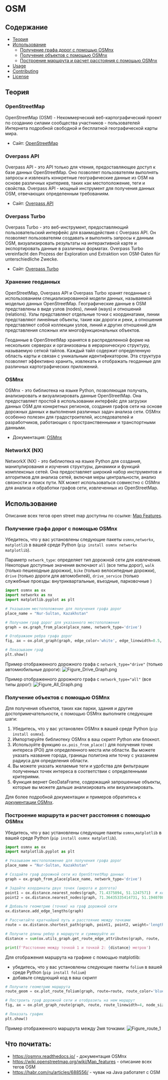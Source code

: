 # OSM
## Содержание

- [Теория](#Теория)
- [Использование](#installation)
  - [Получение графа дорог с помощью OSMnx](#Получение-графа-дорог-с-помощью-OSMnx)
  - [Получение объектов с помощью OSMnx](#Получение-объектов-с-помощью-OSMnx)
  - [Построение маршрута и расчет расстояния с помощью OSMnx](#Построение-маршрута-и-расчет-расстояния-с-помощью-OSMnx)
- [Usage](#usage)
- [Contributing](#contributing)
- [License](#license)

## Теория

### OpenStreetMap

OpenStreetMap (OSM) - Некоммерческий веб-картографический проект по созданию силами сообщества участников - пользователей Интернета подробной свободной и бесплатной географической карты мира.

- Сайт: [OpenStreetMap](https://www.openstreetmap.org/)

### Overpass API

Overpass API - это API только для чтения, предоставляющее доступ к базе данных OpenStreetMap. Оно позволяет пользователям выполнять запросы и извлекать конкретные географические данные из OSM на основе различных критериев, таких как местоположение, теги и свойства. Overpass API - мощный инструмент для получения данных OSM, отвечающих определенным требованиям.

- Сайт: [Overpass API](https://wiki.openstreetmap.org/wiki/Overpass_API)

### Overpass Turbo

Overpass Turbo - это веб-инструмент, предоставляющий пользовательский интерфейс для взаимодействия с Overpass API. Он позволяет пользователям создавать и выполнять запросы к данным OSM, визуализировать результаты на интерактивной карте и экспортировать данные в различных форматах. Overpass Turbo vereinfacht den Prozess der Exploration und Extraktion von OSM-Daten für unterschiedliche Zwecke.

- Сайт: [Overpass Turbo](https://overpass-turbo.eu/)

### Хранение геоданных

OpenStreetMap, Overpass API и Overpass Turbo хранят геоданные с использованием специализированной модели данных, называемой моделью данных OpenStreetMap. Географические данные в OSM представлены в виде узлов (nodes), линий (ways) и отношений (relations). Узлы представляют отдельные точки с координатами, линии представляют линейные объекты, такие как дороги и реки, а отношения представляют собой коллекции узлов, линий и других отношений для представления сложных или многофункциональных объектов.

Геоданные в OpenStreetMap хранятся в распределенной форме на нескольких серверах и организованы в иерархическую структуру, называемую сеткой тайлов. Каждый тайл содержит определенную область карты и связан с уникальным идентификатором. Эта структура позволяет эффективно хранить, извлекать и отображать геоданные для различных картографических приложений.

### OSMnx

OSMnx - это библиотека на языке Python, позволяющая получать, анализировать и визуализировать данные OpenStreetMap. Она предоставляет простой в использовании интерфейс для загрузки данных OSM для конкретных регионов, создания графов сети на основе дорожных данных и выполнения различных задач анализа сети. OSMnx особенно полезен для градостроителей, исследователей и разработчиков, работающих с пространственными и транспортными данными.

- Документация: [OSMnx](https://osmnx.readthedocs.io/en/stable/index.html)

### NetworkX (NX)

NetworkX (NX) - это библиотека на языке Python для создания, манипулирования и изучения структуры, динамики и функций комплексных сетей. Она предоставляет широкий набор инструментов и алгоритмов для анализа сетей, включая меры центральности, анализ связности и поиск пути. NX может использоваться совместно с OSMnx для анализа и обработки графов сети, извлеченных из OpenStreetMap.


## Использование

Описание всех тегов open street map доступны по ссылке: [Map Features](https://wiki.openstreetmap.org/wiki/Map_features). 

### Получение графа дорог с помощью OSMnx

Убедитесь, что у вас установлены следующие пакеты `osmnx`,`networkx`, `matplotlib` в вашей среде Python (`pip install osmnx networkx matplotlib`). <br>

Параметр `network_type`: определяет тип дорожной сети для извлечения. Некоторые доступные значения включают `all` (все типы дорог), `walk` (только пешеходные дорожки), `bike` (только велосипедные дорожки), `drive` (только дороги для автомобилей), `drive_service` (только служебные проезды: внутриквартальные, въездные, парковочные )

```python
import osmnx as ox
import networkx as nx
import matplotlib.pyplot as plt

# Указываем местоположение для получения графа дорог
place_name = "Nur-Sultan, Kazakhstan"

# Получаем граф дорог для указанного местоположения
graph = ox.graph_from_place(place_name, network_type='drive')

# Отображаем ребра графа дорог
fig, ax = ox.plot_graph(graph, edge_color='white', edge_linewidth=0.5, node_size=0, show=False)

# Показываем граф
plt.show()
```

Пример отображенного дорожного графа с `network_type="drive"` (только автомиобильные дороги):
![Figure_Drive_Graph.png](./Figure_2.png "Пример отображенного дорожного графа 'только автомиобильные дороги'")

Пример отображенного дорожного графа с `network_type="all"` (все типы дорог):
![Figure_All_Graph.png](./figure_1.png "Пример отображенного дорожного графа 'все типы дорог'")

### Получение объектов с помощью OSMnx

Для получения объектов, таких как парки, здания и другие достопримечательности, с помощью OSMnx выполните следующие шаги:

1. Убедитесь, что у вас установлен OSMnx в вашей среде Python (`pip install osmnx`).
2. Импортируйте библиотеку OSMnx в ваш скрипт Python или блокнот.
3. Используйте функцию `ox.pois_from_place()` для получения точек интереса (POI) для определенного места или области. Вы можете указать название города, границы полигона или точку с указанием радиуса для определения области.
4. Вы можете указать желаемые теги и удобства для фильтрации полученных точек интереса в соответствии с определенными критериями.
5. Функция вернет GeoDataFrame, содержащий запрошенные объекты, которые вы можете дальше анализировать или визуализировать.

Для более подробной документации и примеров обратитесь к [документации OSMnx](https://osmnx.readthedocs.io/).

### Построение маршрута и расчет расстояния с помощью OSMnx

Убедитесь, что у вас установлены следующие пакеты `osmnx`,`matplotlib` в вашей среде Python (`pip install osmnx matplotlib`).

```python
import osmnx as ox
import matplotlib.pyplot as plt

# Указываем местоположение для получения графа дорог
place_name = "Nur-Sultan, Kazakhstan"

# Создайте граф дорожной сети из OpenStreetMap данных
graph = ox.graph_from_place(place_name, network_type='drive') 

# Задайте координаты двух точек (широта и долгота)
point1 = ox.distance.nearest_nodes(graph, 71.4375894, 51.1247571)  # координаты в ввиде (x, y) долгота, широта
point2 = ox.distance.nearest_nodes(graph, 71.36435335414731, 51.19407083146049)  # координаты в ввиде (x, y) долгота, широта

# Добавьте геометрию (точки) на граф дорожной сети
ox.distance.add_edge_lengths(graph)

# Рассчитайте кратчайший путь и расстояние между точками
route = ox.distance.shortest_path(graph, point1, point2, weight='length')

# Получите длины ребер в маршруте и суммируйте их
distance = sum(ox.utils_graph.get_route_edge_attributes(graph, route, 'length'))

print(f'Расстояние между точкой 1 и точкой 2: {distance} метров')
```

Для отображения маршрута на графике с помощью matplotlib:
- убедитесь, что у вас установлены следующие пакеты `folium` в вашей среде Python (`pip install folium`)
- добавьте следующий код в ваш скрипт
```python
# Получите геометрию маршрута
route_geom = ox.plot_route_folium(graph, route=route, route_color='blue', route_width=4, edge_width=2)

# Построить граф дорожной сети и отобразить на нем маршрут
fig, ax = ox.plot_graph_route(graph, route, route_linewidth=4, node_size=0, bgcolor='w')

# Показать график
plt.show()
```
Пример отображенного маршрута между 2мя точками:
![Figure_route_1](./Figure_route_1.png "Пример отображенного маршрута между 2мя точками")

## Что почитать:
- https://osmnx.readthedocs.io/ - документация OSMnx
- https://wiki.openstreetmap.org/wiki/Map_features - описание всех тегов OSM
- https://habr.com/ru/articles/688556/ - чувак на Java работатет с OSM
